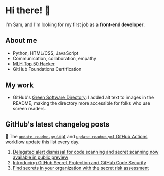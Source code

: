 # Hi there! 👋

I'm Sam, and I'm looking for my first job as a **front-end developer**.

## About me

* Python, HTML/CSS, JavaScript
* Communication, collaboration, empathy
* [MLH Top 50 Hacker](https://top.mlh.io/2023)
* GitHub Foundations Certification

## My work

* GitHub's [Green Software Directory](https://github.com/github/GreenSoftwareDirectory): I added alt text to images in the README, making the directory more accessible for folks who use screen readers.

## GitHub's latest changelog posts
🤖 The [`update_readme.py` sript](./update_readme.py) and [`update_readme.yml` GitHub Actions workflow](.github/workflows/update_readme.yml) update this list every day.

1. <a href='https://github.blog/changelog/2025-03-05-delegated-alert-dismissal-for-code-scanning-and-secret-scanning-now-available-in-public-preview'>Delegated alert dismissal for code scanning and secret scanning now available in public preview</a>
2. <a href='https://github.blog/changelog/2025-03-04-introducing-github-secret-protection-and-github-code-security'>Introducing GitHub Secret Protection and GitHub Code Security</a>
3. <a href='https://github.blog/changelog/2025-03-04-find-secrets-in-your-organization-with-the-secret-risk-assessment'>Find secrets in your organization with the secret risk assessment</a>
